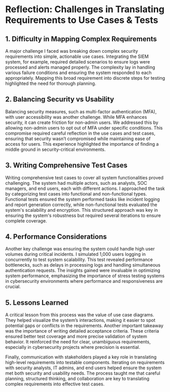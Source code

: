 # Reflection: Challenges in Translating Requirements to Use Cases & Tests

## 1. Difficulty in Mapping Complex Requirements

A major challenge I faced was breaking down complex security requirements into simple, actionable use cases. Integrating the SIEM system, for example, required detailed scenarios to ensure logs were processed and alerts managed properly. The complexity lay in handling various failure conditions and ensuring the system responded to each appropriately. Mapping this broad requirement into discrete steps for testing highlighted the need for thorough planning.

## 2. Balancing Security vs Usability

Balancing security measures, such as multi-factor authentication (MFA), with user accessibility was another challenge. While MFA enhances security, it can create friction for non-admin users. We addressed this by allowing non-admin users to opt out of MFA under specific conditions. This compromise required careful reflection in the use cases and test cases, ensuring that security wasn’t compromised while maintaining ease of access for users. This experience highlighted the importance of finding a middle ground in security-critical environments.

## 3. Writing Comprehensive Test Cases

Writing comprehensive test cases to cover all system functionalities proved challenging. The system had multiple actors, such as analysts, SOC managers, and end users, each with different actions. I approached the task by categorizing test cases into functional and non-functional types. Functional tests ensured the system performed tasks like incident logging and report generation correctly, while non-functional tests evaluated the system's scalability and encryption. This structured approach was key in ensuring the system's robustness but required several iterations to ensure complete coverage.

## 4. Performance Considerations

Another key challenge was ensuring the system could handle high user volumes during critical incidents. I simulated 1,000 users logging in concurrently to test system scalability. This test revealed performance bottlenecks, such as delays in processing logs and handling simultaneous authentication requests. The insights gained were invaluable in optimizing system performance, emphasizing the importance of stress testing systems in cybersecurity environments where performance and responsiveness are crucial.

## 5. Lessons Learned

A critical lesson from this process was the value of use case diagrams. They helped visualize the system’s interactions, making it easier to spot potential gaps or conflicts in the requirements. Another important takeaway was the importance of writing detailed acceptance criteria. These criteria ensured better test coverage and more precise validation of system behavior. It reinforced the need for clear, unambiguous requirements, especially in cybersecurity projects where precision is essential. 

Finally, communication with stakeholders played a key role in translating high-level requirements into testable components. Iterating on requirements with security analysts, IT admins, and end users helped ensure the system met both security and usability needs. The process taught me that careful planning, structured thinking, and collaboration are key to translating complex requirements into effective test cases.


